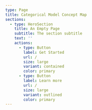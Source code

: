 ```yaml
---
type: Page
title: Categorical Model Concept Map
sections:
  - type: HeroSection
    title: An Empty Page
    subtitle: The section subtitle
    text: ''
    actions:
      - type: Button
        label: Get Started
        url: /
        size: large
        variant: contained
        color: primary
      - type: Button
        label: Learn more
        url: /
        size: large
        variant: outlined
        color: primary
---
```

